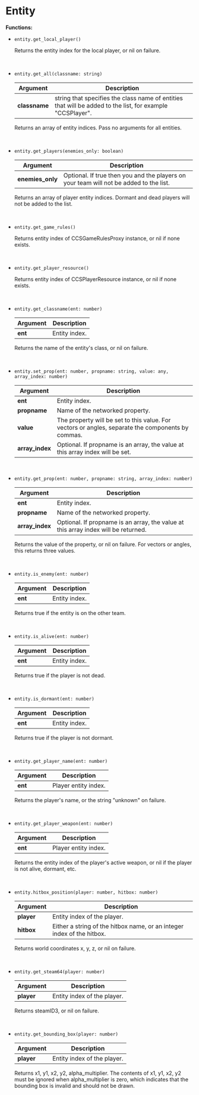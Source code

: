# Entity

**Functions:**

* `entity.get_local_player()`
  
  Returns the entity index for the local player, or nil on failure.
  

&nbsp;
&nbsp;

* `entity.get_all(classname: string)`
  
  Argument | Description
  -------- | -----------
  **classname** | string that specifies the class name of entities that will be added to the list, for example "CCSPlayer".
  
  Returns an array of entity indices. Pass no arguments for all entities.
  

&nbsp;
&nbsp;

* `entity.get_players(enemies_only: boolean)`
  
  Argument | Description
  -------- | -----------
  **enemies_only** | Optional. If true then you and the players on your team will not be added to the list.
  
  Returns an array of player entity indices. Dormant and dead players will not be added to the list.
  

&nbsp;
&nbsp;

* `entity.get_game_rules()`
  
  Returns entity index of CCSGameRulesProxy instance, or nil if none exists.
  

&nbsp;
&nbsp;

* `entity.get_player_resource()`
  
  Returns entity index of CCSPlayerResource instance, or nil if none exists.
  

&nbsp;
&nbsp;

* `entity.get_classname(ent: number)`
  
  Argument | Description
  -------- | -----------
  **ent** | Entity index.
  
  Returns the name of the entity's class, or nil on failure.
  

&nbsp;
&nbsp;

* `entity.set_prop(ent: number, propname: string, value: any, array_index: number)`
  
  Argument | Description
  -------- | -----------
  **ent** | Entity index.
  **propname** | Name of the networked property.
  **value** | The property will be set to this value. For vectors or angles, separate the components by commas.
  **array_index** | Optional. If propname is an array, the value at this array index will be set.
  

&nbsp;
&nbsp;

* `entity.get_prop(ent: number, propname: string, array_index: number)`
  
  Argument | Description
  -------- | -----------
  **ent** | Entity index.
  **propname** | Name of the networked property.
  **array_index** | Optional. If propname is an array, the value at this array index will be returned.
  
  Returns the value of the property, or nil on failure. For vectors or angles, this returns three values.
  

&nbsp;
&nbsp;

* `entity.is_enemy(ent: number)`
  
  Argument | Description
  -------- | -----------
  **ent** | Entity index.
  
  Returns true if the entity is on the other team.
  

&nbsp;
&nbsp;

* `entity.is_alive(ent: number)`
  
  Argument | Description
  -------- | -----------
  **ent** | Entity index.
  
  Returns true if the player is not dead.
  

&nbsp;
&nbsp;

* `entity.is_dormant(ent: number)`
  
  Argument | Description
  -------- | -----------
  **ent** | Entity index.
  
  Returns true if the player is not dormant.
  

&nbsp;
&nbsp;

* `entity.get_player_name(ent: number)`
  
  Argument | Description
  -------- | -----------
  **ent** | Player entity index.
  
  Returns the player's name, or the string "unknown" on failure.
  

&nbsp;
&nbsp;

* `entity.get_player_weapon(ent: number)`
  
  Argument | Description
  -------- | -----------
  **ent** | Player entity index.
  
  Returns the entity index of the player's active weapon, or nil if the player is not alive, dormant, etc.
  

&nbsp;
&nbsp;

* `entity.hitbox_position(player: number, hitbox: number)`
  
  Argument | Description
  -------- | -----------
  **player** | Entity index of the player.
  **hitbox** | Either a string of the hitbox name, or an integer index of the hitbox.
  
  Returns world coordinates x, y, z, or nil on failure.
  

&nbsp;
&nbsp;

* `entity.get_steam64(player: number)`
  
  Argument | Description
  -------- | -----------
  **player** | Entity index of the player.
  
  Returns steamID3, or nil on failure.
  

&nbsp;
&nbsp;

* `entity.get_bounding_box(player: number)`
  
  Argument | Description
  -------- | -----------
  **player** | Entity index of the player.
  
  Returns x1, y1, x2, y2, alpha_multiplier. The contents of x1, y1, x2, y2 must be ignored when alpha_multiplier is zero, which indicates that the bounding box is invalid and should not be drawn.
  

&nbsp;
&nbsp;
